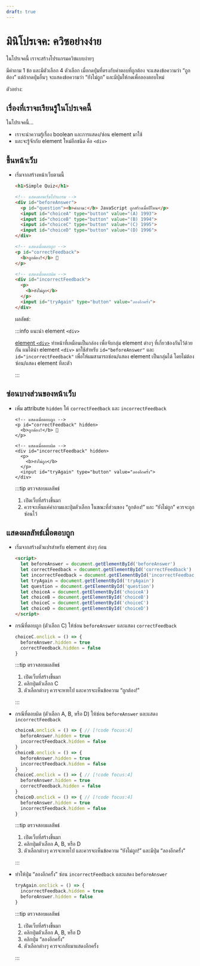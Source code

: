 ```yaml
---
draft: true
---
```


<script setup>
  import HtmlOutput from './components/HtmlOutput.vue'
</script>

# มินิโปรเจค: ควิซอย่างง่าย

ในโปรเจคนี้ เราจะสร้างโปรแกรมควิซแบบง่ายๆ

มีคำถาม 1 ข้อ
และมีตัวเลือก 4 ตัวเลือก
เมื่อกดปุ่มที่ตรงกับคำตอบที่ถูกต้อง จะแสดงข้อความว่า “ถูกต้อง”
แต่ถ้ากดปุ่มอื่นๆ จะแสดงข้อความว่า “ยังไม่ถูก” และมีปุ่มให้กดเพื่อลองตอบใหม่

ตัวอย่าง:

<HtmlOutput src="/js/mini-projects/simple-quiz.html" :height="256" />

## เรื่องที่เราจะเรียนรู้ในโปรเจคนี้

ในโปรเจคนี้…

- เราจะนำความรู้เรื่อง boolean และการแสดง/ซ่อน element มาใช้
- และจะรู้จักกับ element ใหม่อีกชนิด คือ `<div>`

## ขึ้นหน้าเว็บ

- เริ่มจากสร้างหน้าเว็บตามนี้

  <!-- prettier-ignore -->
  ```html
  <h1>Simple Quiz</h1>
  
  <!-- แสดงตอนเริ่มโปรแกรม -->
  <div id="beforeAnswer">
    <p id="question"><b>คำถาม:</b> JavaScript ถูกสร้างเมื่อปีไหน</p>
    <input id="choiceA" type="button" value="(A) 1993">
    <input id="choiceB" type="button" value="(B) 1994">
    <input id="choiceC" type="button" value="(C) 1995">
    <input id="choiceD" type="button" value="(D) 1996">
  </div>
  
  <!-- แสดงเมื่อตอบถูก -->
  <p id="correctFeedback">
    <b>ถูกต้อง!</b> 🎉
  </p>

  <!-- แสดงเมื่อตอบผิด -->
  <div id="incorrectFeedback">
    <p>
      <b>ยังไม่ถูก</b>
    </p>
    <input id="tryAgain" type="button" value="ลองอีกครั้ง">
  </div>
  ```

  ผลลัพธ์:

  <HtmlOutput src="/js/mini-projects/simple-quiz.starter.html" :height="320" />

  :::info แนะนำ element `<div>`

  [element `<div>`](https://developer.mozilla.org/en-US/docs/Web/HTML/Element/div) ทำหน้าที่เหมือนเป็นกล่อง เพื่อจับกลุ่ม element ต่างๆ ที่เกี่ยวข้องกันไว้ด้วยกัน
  ผมได้นำ element `<div>` มาใช้สำหรับ `id="beforeAnswer"` และ `id="incorrectFeedback"`
  เพื่อให้ผมสามารถซ่อน/แสดง element เป็นกลุ่มได้ โดยไม่ต้องซ่อน/แสดง element ทีละตัว

  :::

## ซ่อนบางส่วนของหน้าเว็บ

- เพิ่ม attribute `hidden` ให้ `correctFeedback` และ `incorrectFeedback`

  <!-- prettier-ignore -->
  ```html{2,7}
  <!-- แสดงเมื่อตอบถูก -->
  <p id="correctFeedback" hidden>
    <b>ถูกต้อง!</b> 🎉
  </p>

  <!-- แสดงเมื่อตอบผิด -->
  <div id="incorrectFeedback" hidden>
    <p>
      <b>ยังไม่ถูก</b>
    </p>
    <input id="tryAgain" type="button" value="ลองอีกครั้ง">
  </div>
  ```

  :::tip ตรวจสอบผลลัพธ์

  1. เปิดเว็บที่สร้างขึ้นมา
  2. ควรจะเห็นแค่คำถามและปุ่มตัวเลือก
     ในขณะที่ส่วนของ “ถูกต้อง!” และ “ยังไม่ถูก” ควรจะถูกซ่อนไว้

## แสดงผลลัพธ์เมื่อตอบถูก

- เริ่มจากสร้างตัวแปรสำหรับ element ต่างๆ ก่อน

  <!-- prettier-ignore -->
  ```html
  <script>
    let beforeAnswer = document.getElementById('beforeAnswer')
    let correctFeedback = document.getElementById('correctFeedback')
    let incorrectFeedback = document.getElementById('incorrectFeedback')
    let tryAgain = document.getElementById('tryAgain')
    let question = document.getElementById('question')
    let choiceA = document.getElementById('choiceA')
    let choiceB = document.getElementById('choiceB')
    let choiceC = document.getElementById('choiceC')
    let choiceD = document.getElementById('choiceD')
  </script>
  ```

- กรณีที่ตอบถูก (ตัวเลือก C)
  ให้ซ่อน `beforeAnswer` และแสดง `correctFeedback`

  <!-- prettier-ignore -->
  ```js
  choiceC.onclick = () => {
    beforeAnswer.hidden = true
    correctFeedback.hidden = false
  }
  ```

  :::tip ตรวจสอบผลลัพธ์

  1. เปิดเว็บที่สร้างขึ้นมา
  2. คลิกปุ่มตัวเลือก C
  3. ตัวเลือกต่างๆ ควรจะหายไป
     และควรจะเห็นข้อความ “ถูกต้อง!”

  :::

- กรณีที่ตอบผิด (ตัวเลือก A, B, หรือ D)
  ให้ซ่อน `beforeAnswer` และแสดง `incorrectFeedback`

  <!-- prettier-ignore -->
  ```js
  choiceA.onclick = () => { // [!code focus:4]
    beforeAnswer.hidden = true
    incorrectFeedback.hidden = false
  }
  choiceB.onclick = () => {
    beforeAnswer.hidden = true
    incorrectFeedback.hidden = false
  }
  choiceC.onclick = () => { // [!code focus:4]
    beforeAnswer.hidden = true
    correctFeedback.hidden = false
  }
  choiceD.onclick = () => { // [!code focus:4]
    beforeAnswer.hidden = true
    incorrectFeedback.hidden = false
  }
  ```

  :::tip ตรวจสอบผลลัพธ์

  1. เปิดเว็บที่สร้างขึ้นมา
  2. คลิกปุ่มตัวเลือก A, B, หรือ D
  3. ตัวเลือกต่างๆ ควรจะหายไป
     และควรจะเห็นข้อความ “ยังไม่ถูก!” และมีปุ่ม “ลองอีกครั้ง”

  :::

- ทำให้ปุ่ม “ลองอีกครั้ง” ซ่อน `incorrectFeedback` และแสดง `beforeAnswer`

  <!-- prettier-ignore -->
  ```js
  tryAgain.onclick = () => {
    incorrectFeedback.hidden = true
    beforeAnswer.hidden = false
  }
  ```

  :::tip ตรวจสอบผลลัพธ์

  1. เปิดเว็บที่สร้างขึ้นมา
  2. คลิกปุ่มตัวเลือก A, B, หรือ D
  3. คลิกปุ่ม “ลองอีกครั้ง”
  4. ตัวเลือกต่างๆ ควรจะกลับมาแสดงอีกครั้ง

  :::
